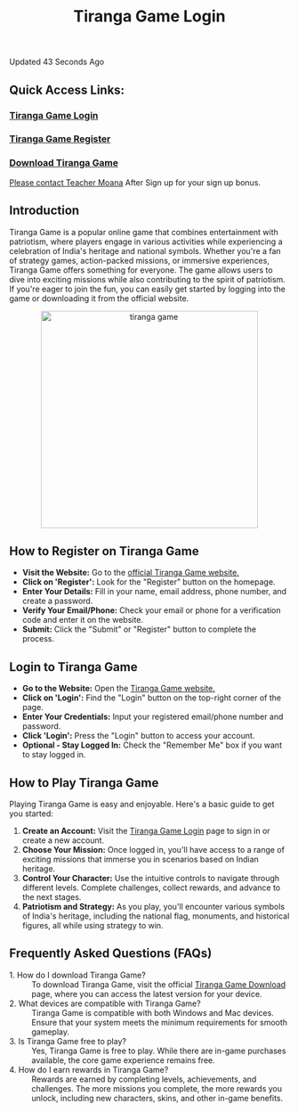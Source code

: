   <header>
        <h1>Tiranga Game Login</h1>
    </header>
<p>Updated 43 Seconds Ago</p>
   <section>
        <h2>Quick Access Links:</h2>
            <h3><a href="https://tiranga-game.one/login/" target="_blank">Tiranga Game Login</h3>
              <h3><a href="https://tiranga-game.one/register/" target="_blank">Tiranga Game Register</h3>
            <h3><a href="https://tiranga-game.one/download/" target="_blank">Download Tiranga Game</h3>

Please contact <a href="https://t.me/TeacherMoanaTiranga2ndAccount" target="_blank">Teacher Moana</a> After Sign up for your sign up bonus.
    </section>
    <section>
      <h2>Introduction</h2>
        <p>
            Tiranga Game is a popular online game that combines entertainment with patriotism, where players engage in various activities while experiencing a celebration of India's heritage and national symbols. Whether you're a fan of strategy games, action-packed missions, or immersive experiences, Tiranga Game offers something for everyone. The game allows users to dive into exciting missions while also contributing to the spirit of patriotism. If you're eager to join the fun, you can easily get started by logging into the game or downloading it from the official website.
            <section>
            <div style="text-align: center;">
  <img 
    src="https://login.tiranga-game.one/wp-content/uploads/2024/11/image-1.png" 
    alt="tiranga game" 
    style="width:390px; height:auto;">
</div>
</section>
        </p>
<section>
<h2>How to Register on Tiranga Game</h2>
    <ul>
        <li><strong>Visit the Website:</strong> Go to the <a href="https://tiranga-game.one/login/" target="_blank">official Tiranga Game website.</a></li>
        <li><strong>Click on 'Register':</strong> Look for the "Register" button on the homepage.</li>
        <li><strong>Enter Your Details:</strong> Fill in your name, email address, phone number, and create a password.</li>
        <li><strong>Verify Your Email/Phone:</strong> Check your email or phone for a verification code and enter it on the website.</li>
        <li><strong>Submit:</strong> Click the "Submit" or "Register" button to complete the process.</li>
    </ul>
</section>
<section>
  <h2>Login to Tiranga Game</h2>
    <ul>
        <li><strong>Go to the Website:</strong> Open the <a href="https://tiranga-game.one/login/" target="_blank">Tiranga Game website.</a></li>
        <li><strong>Click on 'Login':</strong> Find the "Login" button on the top-right corner of the page.</li>
        <li><strong>Enter Your Credentials:</strong> Input your registered email/phone number and password.</li>
        <li><strong>Click 'Login':</strong> Press the "Login" button to access your account.</li>
        <li><strong>Optional - Stay Logged In:</strong> Check the "Remember Me" box if you want to stay logged in.</li>
    </ul>
</section>
    </section>
    <section>
        <h2>How to Play Tiranga Game</h2>
        <p>Playing Tiranga Game is easy and enjoyable. Here's a basic guide to get you started:</p>
        <ol>
            <li><strong>Create an Account:</strong> Visit the <a href="https://tiranga-game.one/login/" target="_blank">Tiranga Game Login</a> page to sign in or create a new account.</li>
            <li><strong>Choose Your Mission:</strong> Once logged in, you'll have access to a range of exciting missions that immerse you in scenarios based on Indian heritage.</li>
            <li><strong>Control Your Character:</strong> Use the intuitive controls to navigate through different levels. Complete challenges, collect rewards, and advance to the next stages.</li>
            <li><strong>Patriotism and Strategy:</strong> As you play, you'll encounter various symbols of India's heritage, including the national flag, monuments, and historical figures, all while using strategy to win.</li>
        </ol>
    </section>
    <section>
        <h2>Frequently Asked Questions (FAQs)</h2>
        <dl>
            <dt>1. How do I download Tiranga Game?</dt>
            <dd>To download Tiranga Game, visit the official <a href="https://tiranga-game.one/download/" target="_blank">Tiranga Game Download</a> page, where you can access the latest version for your device.</dd>
    <dt>2. What devices are compatible with Tiranga Game?</dt>
           <dd>Tiranga Game is compatible with both Windows and Mac devices. Ensure that your system meets the minimum requirements for smooth gameplay.</dd>
            <dt>3. Is Tiranga Game free to play?</dt>
            <dd>Yes, Tiranga Game is free to play. While there are in-game purchases available, the core game experience remains free.</dd>
        <dt>4. How do I earn rewards in Tiranga Game?</dt>
            <dd>Rewards are earned by completing levels, achievements, and challenges. The more missions you complete, the more rewards you unlock, including new characters, skins, and other in-game benefits.</dd>
        </dl>
    </section>
